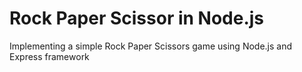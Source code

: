 # Rock Paper Scissor in Node.js

Implementing a simple Rock Paper Scissors game using Node.js and Express framework
